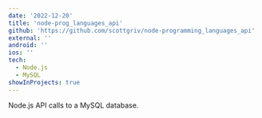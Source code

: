 ```yaml
---
date: '2022-12-20'
title: 'node-prog_languages_api'
github: 'https://github.com/scottgriv/node-programming_languages_api'
external: ''
android: ''
ios: ''
tech:
  - Node.js
  - MySQL
showInProjects: true
---
```


Node.js API calls to a MySQL database.
